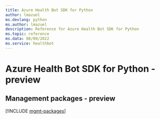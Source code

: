```yaml
---
title: Azure Health Bot SDK for Python
author: lmazuel
ms.devlang: python
ms.author: lmazuel
description: Reference for Azure Health Bot SDK for Python
ms.topic: reference
ms.data: 08/09/2022
ms.service: healthbot
---
```

# Azure Health Bot SDK for Python - preview

## Management packages - preview
[!INCLUDE [mgmt-packages](health-bot-mgmt-index.md)]